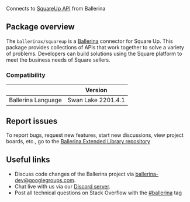 Connects to [SquareUp API](https://developer.squareup.com/) from Ballerina

## Package overview
The `ballerinax/squareup` is a [Ballerina](https://ballerina.io/) connector for Square Up. This package provides collections of APIs that work together to solve a variety of problems. Developers can build solutions using the Square platform to meet the business needs of Square sellers.

### Compatibility
|                    | Version          |
|--------------------|------------------|
| Ballerina Language |  Swan Lake 2201.4.1|

## Report issues
To report bugs, request new features, start new discussions, view project boards, etc., go to the [Ballerina Extended Library repository](https://github.com/ballerina-platform/ballerina-extended-library)

## Useful links
- Discuss code changes of the Ballerina project via [ballerina-dev@googlegroups.com](mailto:ballerina-dev@googlegroups.com).
- Chat live with us via our [Discord server](https://discord.gg/ballerinalang).
- Post all technical questions on Stack Overflow with the [#ballerina](https://stackoverflow.com/questions/tagged/ballerina) tag
